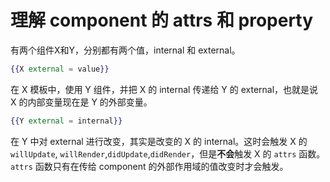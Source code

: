 
# 理解 component 的 attrs 和 property

有两个组件X和Y，分别都有两个值，internal 和 external。

``` hbs
{{X external = value}}
```

在 X 模板中，使用 Y 组件，并把 X 的 internal 传递给 Y 的 external，也就是说 X 的内部变量现在是 Y 的外部变量。

``` hbs
{{Y external = internal}}
```

在 Y 中对 external 进行改变，其实是改变的 X 的 internal。这时会触发 X 的 `willUpdate`, `willRender`,`didUpdate`,`didRender`，但是**不会**触发 X 的 `attrs` 函数。`attrs` 函数只有在传给 component 的外部作用域的值改变时才会触发。

